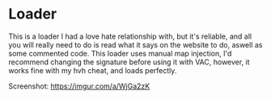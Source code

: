 # Loader
 This is a loader I had a love hate relationship with, but it's reliable, and all you will really
 need to do is read what it says on the website to do, aswell as some commented code.
 This loader uses manual map injection, I'd recommend changing the signature before using it with VAC,
 however, it works fine with my hvh cheat, and loads perfectly.

Screenshot:
https://imgur.com/a/WjGa2zK
